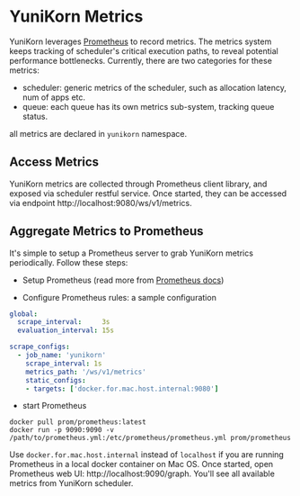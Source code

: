 <!--
 * Licensed to the Apache Software Foundation (ASF) under one
 * or more contributor license agreements.  See the NOTICE file
 * distributed with this work for additional information
 * regarding copyright ownership.  The ASF licenses this file
 * to you under the Apache License, Version 2.0 (the
 * "License"); you may not use this file except in compliance
 * with the License.  You may obtain a copy of the License at
 *
 *     http://www.apache.org/licenses/LICENSE-2.0
 *
 * Unless required by applicable law or agreed to in writing, software
 * distributed under the License is distributed on an "AS IS" BASIS,
 * WITHOUT WARRANTIES OR CONDITIONS OF ANY KIND, either express or implied.
 * See the License for the specific language governing permissions and
 * limitations under the License.
 -->

# YuniKorn Metrics

YuniKorn leverages [Prometheus](https://prometheus.io/) to record metrics. The metrics system keeps tracking of
scheduler's critical execution paths, to reveal potential performance bottlenecks. Currently, there are two categories
for these metrics:

- scheduler: generic metrics of the scheduler, such as allocation latency, num of apps etc.
- queue: each queue has its own metrics sub-system, tracking queue status.

all metrics are declared in `yunikorn` namespace.

## Access Metrics

YuniKorn metrics are collected through Prometheus client library, and exposed via scheduler restful service.
Once started, they can be accessed via endpoint http://localhost:9080/ws/v1/metrics.

## Aggregate Metrics to Prometheus

It's simple to setup a Prometheus server to grab YuniKorn metrics periodically. Follow these steps:

- Setup Prometheus (read more from [Prometheus docs](https://prometheus.io/docs/prometheus/latest/installation/))

- Configure Prometheus rules: a sample configuration 

```yaml
global:
  scrape_interval:     3s
  evaluation_interval: 15s

scrape_configs:
  - job_name: 'yunikorn'
    scrape_interval: 1s
    metrics_path: '/ws/v1/metrics'
    static_configs:
    - targets: ['docker.for.mac.host.internal:9080']
```

- start Prometheus

```shell script
docker pull prom/prometheus:latest
docker run -p 9090:9090 -v /path/to/prometheus.yml:/etc/prometheus/prometheus.yml prom/prometheus
```

Use `docker.for.mac.host.internal` instead of `localhost` if you are running Prometheus in a local docker container
on Mac OS. Once started, open Prometheus web UI: http://localhost:9090/graph. You'll see all available metrics from
YuniKorn scheduler.

